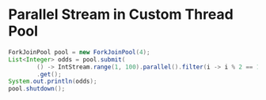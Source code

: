 # Parallel Stream in Custom Thread Pool


```java
ForkJoinPool pool = new ForkJoinPool(4);
List<Integer> odds = pool.submit(
        () -> IntStream.range(1, 100).parallel().filter(i -> i % 2 == 1).boxed().collect(Collectors.toList()))
        .get();
System.out.println(odds);
pool.shutdown();
```
